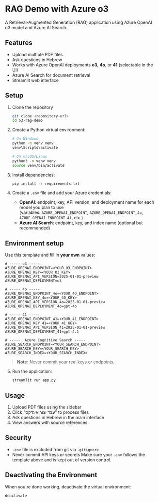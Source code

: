 # RAG Demo with Azure o3

A Retrieval-Augmented Generation (RAG) application using Azure OpenAI o3 model and Azure AI Search.

## Features

- Upload multiple PDF files
- Ask questions in Hebrew
- Works with Azure OpenAI deployments **o3**, **4o**, or **41** (selectable in the UI)
- Azure AI Search for document retrieval
- Streamlit web interface

## Setup

1. Clone the repository
   ```bash
   git clone <repository-url>
   cd o3-rag-demo
   ```

2. Create a Python virtual environment:
   ```bash
   # On Windows
   python -m venv venv
   venv\Scripts\activate

   # On macOS/Linux
   python3 -m venv venv
   source venv/bin/activate
   ```

3. Install dependencies:
   ```bash
   pip install -r requirements.txt
   ```

4. Create a `.env` file and add your Azure credentials:
   - **OpenAI**: endpoint, key, API version, and deployment name for each model you plan to use  
     (variables: `AZURE_OPENAI_ENDPOINT`, `AZURE_OPENAI_ENDPOINT_4o`, `AZURE_OPENAI_ENDPOINT_41`, etc.)
   - **Azure AI Search**: endpoint, key, and index name (optional but recommended)
## Environment setup

Use this template and fill in **your own** values:

```env
# ----- o3 -----
AZURE_OPENAI_ENDPOINT=<YOUR_O3_ENDPOINT>
AZURE_OPENAI_KEY=<YOUR_O3_KEY>
AZURE_OPENAI_API_VERSION=2025-01-01-preview
AZURE_OPENAI_DEPLOYMENT=o3

# ----- 4o -----
AZURE_OPENAI_ENDPOINT_4o=<YOUR_4O_ENDPOINT>
AZURE_OPENAI_KEY_4o=<YOUR_4O_KEY>
AZURE_OPENAI_API_VERSION_4o=2025-01-01-preview
AZURE_OPENAI_DEPLOYMENT_4o=gpt-4o

# ----- 41 -----
AZURE_OPENAI_ENDPOINT_41=<YOUR_41_ENDPOINT>
AZURE_OPENAI_KEY_41=<YOUR_41_KEY>
AZURE_OPENAI_API_VERSION_41=2025-01-01-preview
AZURE_OPENAI_DEPLOYMENT_41=gpt-4.1

# -----  Azure Cognitive Search -----
AZURE_SEARCH_ENDPOINT=<YOUR_SEARCH_ENDPOINT>
AZURE_SEARCH_KEY=<YOUR_SEARCH_KEY>
AZURE_SEARCH_INDEX=<YOUR_SEARCH_INDEX>
```

> **Note:** Never commit your real keys or endpoints.

5. Run the application:
   ```bash
   streamlit run app.py
   ```

## Usage

1. Upload PDF files using the sidebar
2. Click "עבד וצור אינדקס" to process files
3. Ask questions in Hebrew in the main interface
4. View answers with source references

## Security

- `.env` file is excluded from git via `.gitignore`
- Never commit API keys or secrets
Make sure your `.env` follows the template above and is kept out of version control.

## Deactivating the Environment

When you're done working, deactivate the virtual environment:
```bash
deactivate
```
